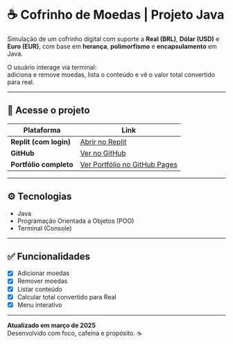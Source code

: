 # ☕ Cofrinho de Moedas | Projeto Java

Simulação de um cofrinho digital com suporte a **Real (BRL)**, **Dólar (USD)** e **Euro (EUR)**, com base em **herança**, **polimorfismo** e **encapsulamento** em Java.

O usuário interage via terminal:  
adiciona e remove moedas, lista o conteúdo e vê o valor total convertido para real.

---

## 🔗 Acesse o projeto

| Plataforma | Link |
|------------|------|
| **Replit (com login)** | [Abrir no Replit](https://replit.com/@rodrigorcdev/cofrinhomoedas) |
| **GitHub** | [Ver no GitHub](https://github.com/Rodrigo-RRC/Projetos_Java/tree/main/cofrinho_moedas) |
| **Portfólio completo** | [Ver Portfólio no GitHub Pages](https://rodrigo-rrc.github.io/Projetos_Java) |

---

## ⚙️ Tecnologias

- Java
- Programação Orientada a Objetos (POO)
- Terminal (Console)

---

## ✅ Funcionalidades

- [x] Adicionar moedas
- [x] Remover moedas
- [x] Listar conteúdo
- [x] Calcular total convertido para Real
- [x] Menu interativo

---

**Atualizado em março de 2025**  
Desenvolvido com foco, cafeína e propósito. ☕

